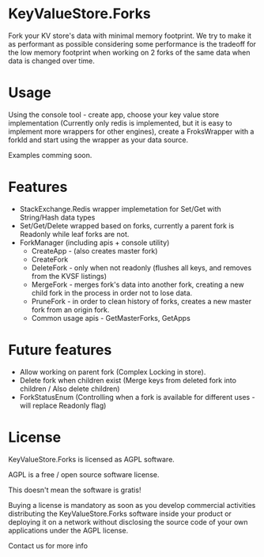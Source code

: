 # KeyValueStore.Forks
Fork your KV store's data with minimal memory footprint.
We try to make it as performant as possible considering some performance is the tradeoff for the low memory footprint when working on 2 forks of the same data when data is changed over time.

# Usage
Using the console tool - create app, choose your key value store implementation (Currently only redis is implemented, but it is easy to implement more wrappers for other engines), create a FroksWrapper with a forkId and start using the wrapper as your data source.

Examples comming soon.

# Features
* StackExchange.Redis wrapper implemetation for Set/Get with String/Hash data types
* Set/Get/Delete wrapped based on forks, currently a parent fork is Readonly while leaf forks are not.
* ForkManager (including apis + console utility)
  * CreateApp - (also creates master fork)
  * CreateFork
  * DeleteFork - only when not readonly (flushes all keys, and removes from the KVSF listings)
  * MergeFork - merges fork's data into another fork, creating a new child fork in the process in order not to lose data.
  * PruneFork - in order to clean history of forks, creates a new master fork from an origin fork.
  * Common usage apis - GetMasterForks, GetApps

# Future features
* Allow working on parent fork (Complex Locking in store).
* Delete fork when children exist (Merge keys from deleted fork into children / Also delete children)
* ForkStatusEnum (Controlling when a fork is available for different uses - will replace Readonly flag)

# License
KeyValueStore.Forks is licensed as AGPL software.

AGPL is a free / open source software license.

This doesn't mean the software is gratis!

Buying a license is mandatory as soon as you develop commercial activities distributing the KeyValueStore.Forks software inside your product or deploying it on a network without disclosing the source code of your own applications under the AGPL license.

Contact us for more info
